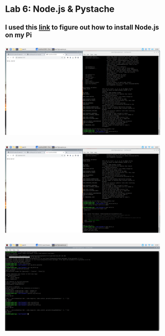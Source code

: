 # Lab 6: Node.js & Pystache

I used this [link](https://www.w3schools.com/nodejs/nodejs_raspberrypi.asp) to figure out how to install Node.js on my Pi
---
![](Screenshots/lab6_1.png)
---
![](Screenshots/lab6_2.png)
---
![](Screenshots/lab6_3.png)
---
